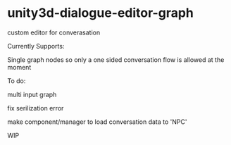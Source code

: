 # unity3d-dialogue-editor-graph
custom editor for converasation

Currently Supports:

Single graph nodes so only a one sided conversation flow is allowed at the moment

To do:

multi input graph 

fix serilization error

make component/manager to load conversation data to 'NPC'


WIP
